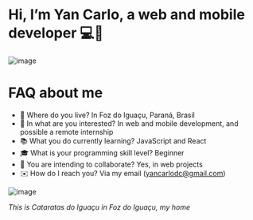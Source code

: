 # Hi, I’m Yan Carlo, a web and mobile developer 💻📱
![image](https://user-images.githubusercontent.com/40778394/118539312-a8e22d00-b725-11eb-9a48-4d76585fa887.png)
# FAQ about me
- 📍 Where do you live? In Foz do Iguaçu, Paraná, Brasil
- 🤔 In what are you interested? In web and mobile development, and possible a remote internship
- 📚 What you do currently learning? JavaScript and React
- 🎓 What is your programming skill level? Beginner
- 🤝 You are intending to collaborate? Yes, in web projects
- ✉️ How do I reach you? Via my email (yancarlodc@gmail.com)


![image](https://user-images.githubusercontent.com/40778394/118545407-ed24fb80-b72c-11eb-9ac9-c7af7d4981cb.png)

*This is Cataratas do Iguaçu in Foz do Iguaçu, my home*
